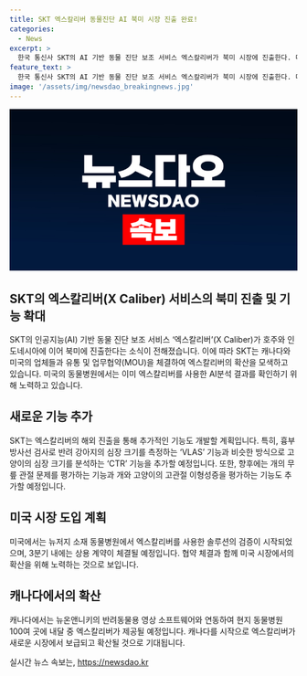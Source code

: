 ```yaml
---
title: SKT 엑스칼리버 동물진단 AI 북미 시장 진출 완료!
categories:
  - News
excerpt: >
  한국 통신사 SKT의 AI 기반 동물 진단 보조 서비스 엑스칼리버가 북미 시장에 진출한다. 미국 수의영상장비 업체와의 업무협약 체결로 미국의 동물병원에서 엑스칼리버를 사용한 AI 분석 결과를 확인하고 있는데, 이로써 엑스칼리버가 세계 시장으로 확장되고 있다. 이 서비스는 엑스레이 사진을 AI로 분석하여 수의사의 질병 진단을 돕는 것으로, 미국과 캐나다에서도 확대된 기능으로 제공될 예정이다. 향후에는 반려동물의 심장 크기를 측정하거나 관절 문제를 평가하는 등의 신규 기능도 추가할 예정이다.
feature_text: >
  한국 통신사 SKT의 AI 기반 동물 진단 보조 서비스 엑스칼리버가 북미 시장에 진출한다. 미국 수의영상장비 업체와의 업무협약 체결로 미국의 동물병원에서 엑스칼리버를 사용한 AI 분석 결과를 확인하고 있는데, 이로써 엑스칼리버가 세계 시장으로 확장되고 있다. 이 서비스는 엑스레이 사진을 AI로 분석하여 수의사의 질병 진단을 돕는 것으로, 미국과 캐나다에서도 확대된 기능으로 제공될 예정이다. 향후에는 반려동물의 심장 크기를 측정하거나 관절 문제를 평가하는 등의 신규 기능도 추가할 예정이다.
image: '/assets/img/newsdao_breakingnews.jpg'
---
```


<p><img src="/assets/img/newsdao_breakingnews.jpg" alt="implanttips 속보" /></p>

<h2 data-ke-size="size26">SKT의 엑스칼리버(X Caliber) 서비스의 북미 진출 및 기능 확대</h2>

<p>SKT의 인공지능(AI) 기반 동물 진단 보조 서비스 ‘엑스칼리버’(X Caliber)가 호주와 인도네시아에 이어 북미에 진출한다는 소식이 전해졌습니다. 이에 따라 SKT는 캐나다와 미국의 업체들과 유통 및 업무협약(MOU)을 체결하여 엑스칼리버의 확산을 모색하고 있습니다. 미국의 동물병원에서는 이미 엑스칼리버를 사용한 AI분석 결과를 확인하기 위해 노력하고 있습니다.</p>

<p data-ke-size="size16"></p>

<h2 data-ke-size="size24">새로운 기능 추가</h2>

<p>SKT는 엑스칼리버의 해외 진출을 통해 추가적인 기능도 개발할 계획입니다. 특히, 흉부 방사선 검사로 반려 강아지의 심장 크기를 측정하는 ‘VLAS’ 기능과 비슷한 방식으로 고양이의 심장 크기를 분석하는 ‘CTR’ 기능을 추가할 예정입니다. 또한, 향후에는 개의 무릎 관절 문제를 평가하는 기능과 개와 고양이의 고관절 이형성증을 평가하는 기능도 추가할 예정입니다.</p>

<p data-ke-size="size16"></p>

<h2 data-ke-size="size24">미국 시장 도입 계획</h2>

<p>미국에서는 뉴저지 소재 동물병원에서 엑스칼리버를 사용한 솔루션의 검증이 시작되었으며, 3분기 내에는 상용 계약이 체결될 예정입니다. 협약 체결과 함께 미국 시장에서의 확산을 위해 노력하는 것으로 보입니다.</p>

<p data-ke-size="size16"></p>

<h2 data-ke-size="size24">캐나다에서의 확산</h2>

<p>캐나다에서는 뉴온앤니키의 반려동물용 영상 소프트웨어와 연동하여 현지 동물병원 100여 곳에 내달 중 엑스칼리버가 제공될 예정입니다. 캐나다를 시작으로 엑스칼리버가 새로운 시장에서 보급되고 확산될 것으로 기대됩니다.</p>
실시간 뉴스 속보는, <a href="https://newsdao.kr" rel="dofollow">https://newsdao.kr</a>


